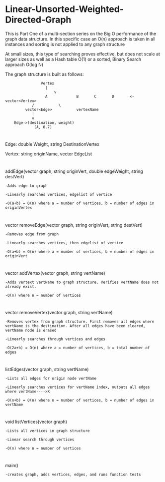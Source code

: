 # Linear-Unsorted-Weighted-Directed-Graph
This is Part One of a multi-section series on the Big O performance of the graph data structure. In this specific case an O(n) approach is taken in all instances and sorting is not applied to any graph structure

At small sizes, this type of searching proves effective, but does not scale at larger sizes as well as a Hash table O(1) or a sorted, Binary Search approach O(log N)

The graph structure is built as follows:

					Vertex
					  |
				    	  v
					  A				B		C		D		<- vector<Vertex>
				/			\
		   	 vector<Edge>		    vertexName
				|
				v
		Edge->(destination, weight)
			     (A, 0.7)




#
Edge: double Weight, string DestinationVertex

Vertex: string originName, vector<Edges> EdgeList
#	
addEdge(vector<Vertex> graph, string originVert, double edgeWeight, string destVert)
	
	-Adds edge to graph
	
	-Linearly searches vertices, edgelist of vertice
	
	-O(a+b) = O(n) where a = number of vertices, b = number of edges in originVertex
#	
vector<Vertex> removeEdge(vector<Vertex> graph, string originVert, string destVert)
	
	-Removes edge from graph
	
	-Linearly searches vertices, then edgelist of vertice
	
	-O(a+b) = O(n) where a = number of vertices, b = number of edges in originVert
	
#	
vector<Vertex> addVertex(vector<Vertex> graph, string vertName)
	
	-Adds vertext vertName to graph structure. Verifies vertName does not already exist.
	
	-O(n) where n = number of vertices
	
#	
vector<Vertex> removeVertex(vector<Vertex> graph, string vertName)
	
	-Removes vertex from graph structure. First removes all edges where vertName is the destination. After all edges have been cleared, 	vertName node is erased
	
	-Linearly searches through vertices and edges
	
	-O(2a+b) = O(n) where a = number of vertices, b = total number of edges
	
#	
listEdges(vector<Vertex> graph, string vertName)
	
	-Lists all edges for origin node vertName
	
	-Linearly searches vertices for vertName index, outputs all edges where vertName---->X
	
	-O(n+b) = O(n) where n = number of vertices, b = number of edges in vertName
	
	
#
void listVertices(vector<Vertex> graph)
	
	-Lists all vertices in graph structure
	
	-Linear search through vertices
	
	-O(n) where n = number of vertices
#	
main()
	
	-creates graph, adds vertices, edges, and runs function tests
